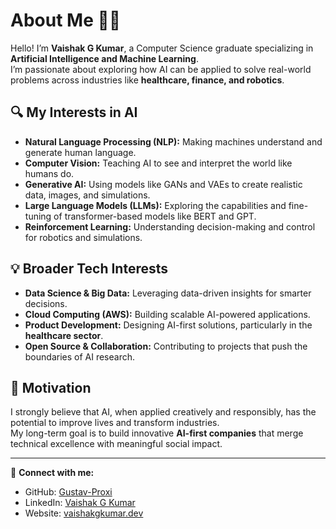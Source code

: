 # About Me 👨‍💻

Hello! I’m **Vaishak G Kumar**, a Computer Science graduate specializing in **Artificial Intelligence and Machine Learning**.  
I’m passionate about exploring how AI can be applied to solve real-world problems across industries like **healthcare, finance, and robotics**.

## 🔍 My Interests in AI
- **Natural Language Processing (NLP):** Making machines understand and generate human language.  
- **Computer Vision:** Teaching AI to see and interpret the world like humans do.  
- **Generative AI:** Using models like GANs and VAEs to create realistic data, images, and simulations.  
- **Large Language Models (LLMs):** Exploring the capabilities and fine-tuning of transformer-based models like BERT and GPT.  
- **Reinforcement Learning:** Understanding decision-making and control for robotics and simulations.  

## 💡 Broader Tech Interests
- **Data Science & Big Data:** Leveraging data-driven insights for smarter decisions.  
- **Cloud Computing (AWS):** Building scalable AI-powered applications.  
- **Product Development:** Designing AI-first solutions, particularly in the **healthcare sector**.  
- **Open Source & Collaboration:** Contributing to projects that push the boundaries of AI research.  

## 🌟 Motivation
I strongly believe that AI, when applied creatively and responsibly, has the potential to improve lives and transform industries.  
My long-term goal is to build innovative **AI-first companies** that merge technical excellence with meaningful social impact.  

---

🔗 **Connect with me:**  
- GitHub: [Gustav-Proxi](https://github.com/Gustav-Proxi)  
- LinkedIn: [Vaishak G Kumar](https://www.linkedin.com/in/vaishakgkumar)  
- Website: [vaishakgkumar.dev](https://vaishakgkumar.dev)
